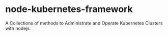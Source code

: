 # node-kubernetes-framework
A Collections of methods to Administrate and Operate Kubernetes Clusters with nodejs.

